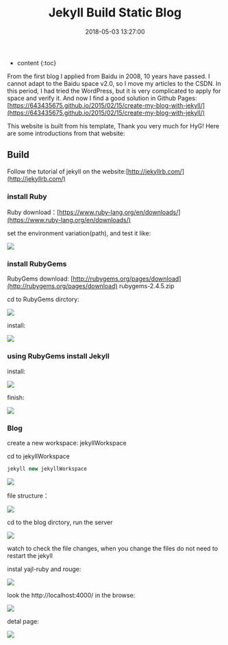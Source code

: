 ﻿---
layout: post
title: "Jekyll Build Static Blog"
date: 2018-05-03 13:27:00
categories: jekyll
tags: jekyll RubyGems
---

* content
{:toc}

From the first blog I applied from Baidu in 2008, 10 years have passed. I cannot adapt to the Baidu space v2.0, so I move my articles to the CSDN. In this period, I had tried the WordPress, but it is very complicated to apply for space and verify it. And now I find a good solution in Github Pages: [https://643435675.github.io/2015/02/15/create-my-blog-with-jekyll/](https://643435675.github.io/2015/02/15/create-my-blog-with-jekyll/)

This website is built from his template, Thank you very much for HyG! Here are some introductions from that website:

## Build

Follow the tutorial of jekyll on the website:[http://jekyllrb.com/](http://jekyllrb.com/)

### install Ruby

Ruby download：[https://www.ruby-lang.org/en/downloads/](https://www.ruby-lang.org/en/downloads/)

set the environment variation(path), and test it like:

![](http://ww4.sinaimg.cn/large/7011d6cfjw1f2ue0e393vj20cu00t748.jpg)

### install RubyGems

RubyGems download: [http://rubygems.org/pages/download](http://rubygems.org/pages/download) rubygems-2.4.5.zip   

cd to RubyGems dirctory:   

![](http://ww1.sinaimg.cn/large/7011d6cfjw1f2ue1l2yscj20gk02amxj.jpg)

install:

![](http://ww1.sinaimg.cn/large/7011d6cfjw1f2ue1w8eqnj20bx00hglg.jpg)  

### using RubyGems install Jekyll

install:

![](http://ww4.sinaimg.cn/large/7011d6cfjw1f2ue2g2p3uj207x00ft8j.jpg)

finish: 

![](http://ww4.sinaimg.cn/large/7011d6cfjw1f2ue32drwhj20hv09xq5m.jpg)

### Blog

create a new workspace: jekyllWorkspace

cd to jekyllWorkspace   

```c++
jekyll new jekyllWorkspace      
```

![](http://ww3.sinaimg.cn/large/7011d6cfjw1f2ue3lt31nj20cj02nt8u.jpg)

file structure：   

![](http://ww1.sinaimg.cn/large/7011d6cfjw1f2ue3ujsybj20ek06wabh.jpg)

cd to the blog dirctory, run the server   

![](http://ww1.sinaimg.cn/large/7011d6cfjw1f2ue47y9lgj20ao00f0sl.jpg)

watch to check the file changes, when you change the files do not need to restart the jekyll

instal yajl-ruby and rouge:  

![](http://ww4.sinaimg.cn/large/7011d6cfjw1f2ue4v42koj20g505bdgy.jpg)

look the http://localhost:4000/ in the browse:  

![](http://ww1.sinaimg.cn/large/7011d6cfjw1f2ue56ckwoj20je0eumz3.jpg)

detal page:  

![](http://ww2.sinaimg.cn/large/7011d6cfjw1f2ue5f3j9cj20je0gyq7a.jpg)

